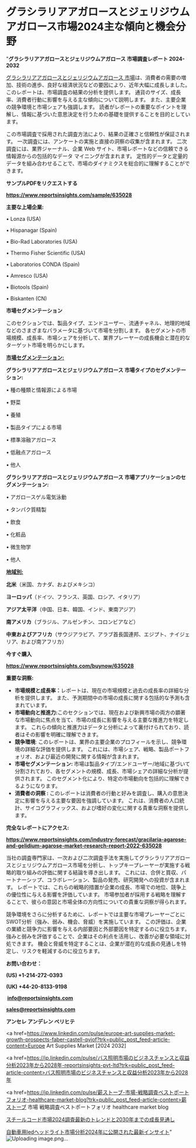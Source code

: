 # グラシラリアアガロースとジェリジウムアガロース市場2024主な傾向と機会分野

"<strong>グラシラリアアガロースとジェリジウムアガロース 市場調査レポート 2024-2032</strong>

<a href=https://www.reportsinsights.com/sample/635028>グラシラリアアガロースとジェリジウムアガロース 市場</a>は、消費者の需要の増加、技術の進歩、良好な経済状況などの要因により、近年大幅に成長しました。 このレポートは、市場調査の結果の分析を提供します。 通貨のサイズ、成長率、消費者行動に影響を与える主な傾向について説明します。 また、主要企業の競争環境と市場シェアも強調します。 読者がレポートの重要なポイントを理解し、情報に基づいた意思決定を行うための基礎を提供することを目的としています。

この市場調査で採用された調査方法により、結果の正確さと信頼性が保証されます。 一次調査には、アンケートの実施と直接の洞察の収集が含まれます。 二次調査には、業界ジャーナル、企業 Web サイト、市場レポートなどの信頼できる情報源からの包括的なデータ マイニングが含まれます。 定性的データと定量的データを組み合わせることで、市場のダイナミクスを総合的に理解することができます。

<strong><b>サンプルPDFをリクエストする</b></strong>

<a href=https://www.reportsinsights.com/sample/635028><strong><u>https://www.reportsinsights.com/sample/635028</u></strong></a>

<strong>主要な上場企業:</strong>

• Lonza (USA)

• Hispanagar (Spain)

• Bio-Rad Laboratories (USA)

• Thermo Fisher Scientific (USA)

• Laboratorios CONDA (Spain)

• Amresco (USA)

• Biotools (Spain)

• Biskanten (CN)

<strong>市場セグメンテーション</strong>

このセクションでは、製品タイプ、エンドユーザー、流通チャネル、地理的地域などのさまざまなパラメータに基づいて市場を分割します。 各セグメントの市場規模、成長率、市場シェアを分析して、業界プレーヤーの成長機会と潜在的なターゲット市場を明らかにします。

<strong><u>市場セグメンテーション</u></strong><strong><u>:</u></strong>

<strong>グラシラリアアガロースとジェリジウムアガロース 市場タイプのセグメンテーション:</strong>

• 種の種類と情報源による市場

• 野菜

• 養殖

• 製品タイプによる市場

• 標準溶融アガロース

• 低融点アガロース

• 他人

<strong>グラシラリアアガロースとジェリジウムアガロース 市場アプリケーションのセグメンテーション:</strong>

• アガロースゲル電気泳動

• タンパク質精製

• 飲食

• 化粧品

• 微生物学

• 他人

<strong><u>地域別</u></strong><strong><u>:</u></strong>

<strong>北米</strong>（米国、カナダ、およびメキシコ）

<strong>ヨーロッパ</strong>（ドイツ、フランス、英国、ロシア、イタリア）

<strong>アジア太平洋</strong>（中国、日本、韓国、インド、東南アジア）

<strong>南アメリカ</strong>（ブラジル、アルゼンチン、コロンビアなど）

<strong>中東およびアフリカ</strong>（サウジアラビア、アラブ首長国連邦、エジプト、ナイジェリア、および南アフリカ）

<strong>今すぐ購入</strong>

<a href=https://www.reportsinsights.com/buynow/635028><strong><u>https://www.reportsinsights.com/buynow/635028</u></strong></a>

<strong>重要な洞察:</strong>
<ul>
  <li><strong>市場規模と成長率：</strong>レポートは、現在の市場規模と過去の成長率の詳細な分析を提供します。 また、予測期間中の市場の成長に関する包括的な予測も含まれています。</li>
  <li><strong>市場動向と推進力:</strong>このセクションでは、現在および新興市場の両方の顕著な市場動向に焦点を当て、市場の成長に影響を与える主要な推進力を特定します。 これらの傾向と推進力はデータと分析によって裏付けられており、読者はその影響を明確に理解できます。</li>
  <li><strong>競争環境</strong>: このレポートは、業界の主要企業のプロフィールを示し、競争環境の詳細な評価を提供します。 これには、市場シェア、戦略、製品ポートフォリオ、および最近の開発に関する情報が含まれます。</li>
  <li><strong>市場セグメンテーション: </strong>市場は製品タイプ/エンドユーザー/地域に基づいて分割されており、各セグメントの規模、成長、市場シェアの詳細な分析が提供されます。 このセグメント化により、特定の市場動向を包括的に理解できるようになります。</li>
  <li><strong>消費者の洞察 : </strong>このレポートは消費者の行動と好みを調査し、購入の意思決定に影響を与える主要な要因を強調しています。 これは、消費者の人口統計、サイコグラフィックス、および嗜好の変化に関する貴重な洞察を提供します。</li>
</ul>
<strong>完全なレポートにアクセス:</strong>

<a href=https://www.reportsinsights.com/industry-forecast/gracilaria-agarose-and-gelidium-agarose-market-research-report-2022-635028><strong><u><b>https://www.reportsinsights.com/industry-forecast/gracilaria-agarose-and-gelidium-agarose-market-research-report-2022-635028</b></u></strong></a>

当社の調査専門家は、一次および二次調査手法を実施してグラシラリアアガロースとジェリジウムアガロース市場を分析し、トップキープレーヤーが実施する戦略的取り組みの評価に関する結論を導き出します。 これには、合併と買収、パートナーシップ、コラボレーション、製品の発売、研究開発への投資が含まれます。 レポートでは、これらの戦略的措置が企業の成長、市場での地位、競争上の優位性に与える影響を評価しています。 市場参加者が採用する戦略を理解することで、彼らの意図と市場全体の方向性についての貴重な洞察が得られます。

競争環境をさらに分析するために、レポートでは主要な市場プレーヤーごとにSWOT分析（強み、弱み、機会、脅威）を実施しています。 この評価は、企業の業績と競争力に影響を与える内部要因と外部要因を特定するのに役立ちます。 強みと弱みを評価することで、企業はその利点を活用し、改善が必要な領域に対処できます。 機会と脅威を特定することは、企業が潜在的な成長の見通しを特定し、リスクを軽減するのに役立ちます。

<strong>お問い合わせ：</strong>

<strong>(US) +1-214-272-0393</strong>

<strong>(UK) +44-20-8133-9198</strong>

<strong> </strong><a href=info@reportsinsights.com><strong><u>info@reportsinsights.com</u></strong></a>

<a href=sales@reportsinsights.com><strong><u>sales@reportsinsights.com</u></strong></a>

<strong>アンセレ アンデレン ベリヒテ</strong>

<a href=https://www.linkedin.com/pulse/europe-art-supplies-market-growth-prospects-faber-castell-qvjof?trk=public_post_feed-article-content>Europe Art Supplies Market [2024 2032]</a>

<a href=https://jp.linkedin.com/pulse/バス照明市場のビジネスチャンスと収益分析2023年から2028年-reportsinsights-pvt-ltd?trk=public_post_feed-article-content>バス照明市場のビジネスチャンスと収益分析2023年から2028年</a>

<a href=https://jp.linkedin.com/pulse/薪ストーブ-市場-戦略調査ベストポートフォリオ-healthcare-market-blog?trk=public_post_feed-article-content>薪ストーブ 市場 戦略調査ベストポートフォリオ healthcare market blog</a>

<a href=https://www.linkedin.com/pulse/スチールコード市場2024調査最新のトレンドと2030年までの成長見通し-community-market-research/>スチールコード市場2024調査最新のトレンドと2030年までの成長見通し</a>

<a href=https://www.linkedin.com/pulse/自動車用ledヘッドライト市場分析2024年に公開された最新インサイト-reports-insights-expert-0quce/>自動車用ledヘッドライト市場分析2024年に公開された最新インサイト</a>"
![Uploading image.png…]()
